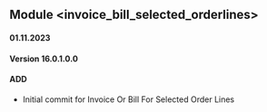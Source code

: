 ## Module <invoice_bill_selected_orderlines>

#### 01.11.2023
#### Version 16.0.1.0.0
#### ADD
- Initial commit for Invoice Or Bill For Selected Order Lines
